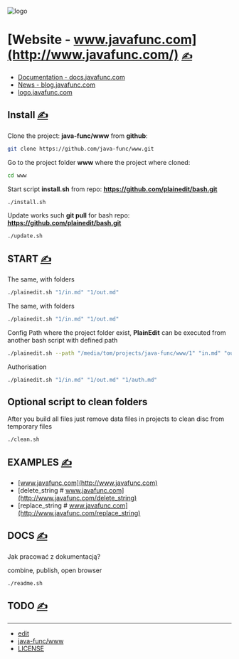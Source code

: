 

![logo](http://logo.javafunc.com/2/cover.png)

# [Website - www.javafunc.com](http://www.javafunc.com/) [<span style='font-size:20px;'>&#x270D;</span>](https://github.com/java-func/www/edit/main/DOCS/MENU.md)

+ [Documentation - docs.javafunc.com](http://docs.javafunc.com/)
+ [News - blog.javafunc.com](http://blog.javafunc.com/)
+ [logo.javafunc.com](https://logo.javafunc.com/)




## Install [<span style='font-size:20px;'>&#x270D;</span>](https://github.com/java-func/www/edit/main/DOCS/INSTALL.md)


Clone the project: **java-func/www** from **github**:
```bash
git clone https://github.com/java-func/www.git
```


Go to the project folder **www** where the project where cloned:
```bash
cd www
```

Start script **install.sh**  from repo: **https://github.com/plainedit/bash.git**
```bash
./install.sh
```

Update works such **git pull** for bash repo: **https://github.com/plainedit/bash.git**
```bash
./update.sh
```




## START [<span style='font-size:20px;'>&#x270D;</span>](https://github.com/java-func/www/edit/main/DOCS/START.md)


The same, with folders
```bash
./plainedit.sh "1/in.md" "1/out.md" 
```

The same, with folders
```bash
./plainedit.sh "1/in.md" "1/out.md" 
```

Config Path where the project folder exist, **PlainEdit** can be executed from another bash script with defined path
```bash
./plainedit.sh --path "/media/tom/projects/java-func/www/1" "in.md" "out.md"
```

Authorisation
```bash
./plainedit.sh "1/in.md" "1/out.md" "1/auth.md"
```


## Optional script to clean folders

After you build all files just remove data files in projects to clean disc from temporary files
```bash
./clean.sh
```

## EXAMPLES [<span style='font-size:20px;'>&#x270D;</span>](https://github.com/java-func/www/edit/main/DOCS/EXAMPLES.md)

+ [www.javafunc.com](http://www.javafunc.com)
+ [delete_string # www.javafunc.com](http://www.javafunc.com/delete_string)
+ [replace_string # www.javafunc.com](http://www.javafunc.com/replace_string)


## DOCS [<span style='font-size:20px;'>&#x270D;</span>](https://github.com/java-func/www/edit/main/DOCS/DOCS.md)

Jak pracować z dokumentacją?


combine, publish, open browser

```bash
./readme.sh
```




## TODO [<span style='font-size:20px;'>&#x270D;</span>](https://github.com/java-func/www/edit/main/DOCS/TODO.md)



---

+ [edit](https://github.com/java-func/www/edit/main/README.md)
+ [java-func/www](https://github.com/java-func/www)
+ [LICENSE](LICENSE)

